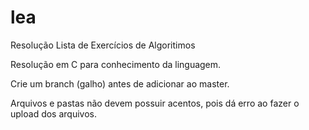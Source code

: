 # lea
Resolução Lista de Exercícios de Algoritimos

Resolução em C para conhecimento da linguagem.

Crie um branch (galho) antes de adicionar ao master.

Arquivos e pastas não devem possuir acentos, pois dá erro
ao fazer o upload dos arquivos.
